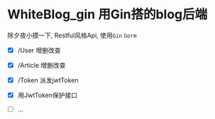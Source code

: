 # WhiteBlog_gin 用Gin搭的blog后端
除夕夜小摸一下, Restful风格Api, 使用`Gin` `Gorm`

- [x] /User 增删改查
- [x] /Article 增删改查
- [x] /Token 派发jwtToken
- [x] 用JwtToken保护接口

- [ ] ...



